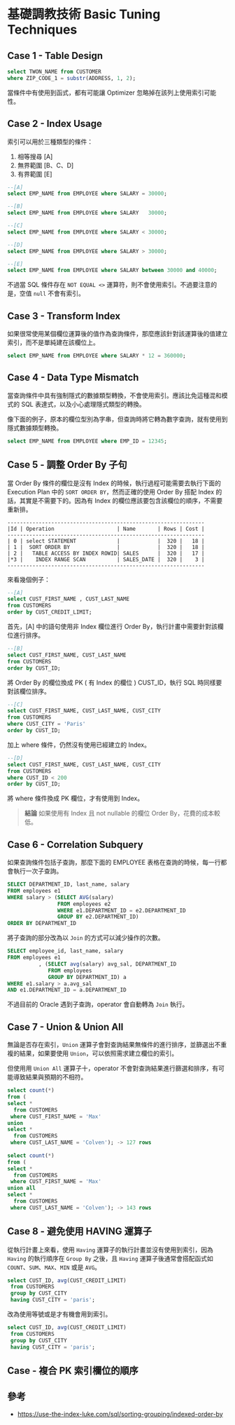 # 基礎調教技術 Basic Tuning Techniques

## Case 1 - Table Design
```sql
select TWON_NAME from CUSTOMER
where ZIP_CODE_1 = substr(ADDRESS, 1, 2);
```
當條件中有使用到函式，都有可能讓 Optimizer 忽略掉在該列上使用索引可能性。

## Case 2 - Index Usage
索引可以用於三種類型的條件：
1. 相等搜尋 [A]
2. 無界範圍 [B、C、D]
3. 有界範圍 [E]

```sql
--[A]
select EMP_NAME from EMPLOYEE where SALARY = 30000;

--[B]
select EMP_NAME from EMPLOYEE where SALARY   30000;

--[C]
select EMP_NAME from EMPLOYEE where SALARY < 30000;

--[D]
select EMP_NAME from EMPLOYEE where SALARY > 30000;

--[E]
select EMP_NAME from EMPLOYEE where SALARY between 30000 and 40000;
```

不過當 SQL 條件存在 `NOT EQUAL <>` 運算符，則不會使用索引。不過要注意的是，空值 `null` 不會有索引。

## Case 3 - Transform Index
如果很常使用某個欄位運算後的值作為查詢條件，那麼應該針對該運算後的值建立索引，而不是單純建在該欄位上。
```sql
select EMP_NAME from EMPLOYEE where SALARY * 12 = 360000;
```

## Case 4 - Data Type Mismatch
當查詢條件中具有強制隱式的數據類型轉換，不會使用索引。應該比免這種混和模式的 SQL 表達式，以及小心處理隱式類型的轉換。

像下面的例子，原本的欄位型別為字串，但查詢時將它轉為數字查詢，就有使用到隱式數據類型轉換。
```sql
select EMP_NAME from EMPLOYEE where EMP_ID = 12345;
```

## Case 5 - 調整 Order By 子句
當 Order By 條件的欄位是沒有 Index 的時候，執行過程可能需要去執行下面的 Execution Plan 中的 `SORT ORDER BY`，然而正確的使用 Order By 搭配 Index 的話，其實是不需要下的。因為有 Index 的欄位應該要包含該欄位的順序，不需要重新排。
```
---------------------------------------------------------------
|Id | Operation                    | Name       | Rows | Cost |
---------------------------------------------------------------
| 0 | select STATEMENT             |            |  320 |   18 |
| 1 |  SORT ORDER BY               |            |  320 |   18 |
| 2 |   TABLE ACCESS BY INDEX ROWID| SALES      |  320 |   17 |
|*3 |    INDEX RANGE SCAN          | SALES_DATE |  320 |    3 |
---------------------------------------------------------------
```

來看幾個例子：

```sql
--[A]
select CUST_FIRST_NAME , CUST_LAST_NAME
from CUSTOMERS
order by CUST_CREDIT_LIMIT;
```
首先，[A] 中的語句使用非 Index 欄位進行 Order By，執行計畫中需要針對該欄位進行排序。

```sql
--[B] 
select CUST_FIRST_NAME, CUST_LAST_NAME
from CUSTOMERS
order by CUST_ID;
```
將 Order By 的欄位換成 PK ( 有 Index 的欄位 ) CUST_ID，執行 SQL 時同樣要對該欄位排序。

```sql
--[C] 
select CUST_FIRST_NAME, CUST_LAST_NAME, CUST_CITY
from CUSTOMERS
where CUST_CITY = 'Paris'
order by CUST_ID;
```
加上 where 條件，仍然沒有使用已經建立的 Index。

```sql
--[D] 
select CUST_FIRST_NAME, CUST_LAST_NAME, CUST_CITY
from CUSTOMERS
where CUST_ID < 200
order by CUST_ID;
```
將 where 條件換成 PK 欄位，才有使用到 Index。

> **結論**
如果使用有 Index 且 not nullable 的欄位 Order By，花費的成本較低。

## Case 6 - Correlation Subquery
如果查詢條件包括子查詢，那麼下面的 EMPLOYEE 表格在查詢的時候，每一行都會執行一次子查詢。

```sql
SELECT DEPARTMENT_ID, last_name, salary 
FROM employees e1 
WHERE salary > (SELECT AVG(salary) 
                FROM employees e2
                WHERE e1.DEPARTMENT_ID = e2.DEPARTMENT_ID
                GROUP BY e2.DEPARTMENT_ID) 
ORDER BY DEPARTMENT_ID
```

將子查詢的部分改為以 `Join` 的方式可以減少操作的次數。
```sql
SELECT employee_id, last_name, salary
FROM employees e1
          , (SELECT avg(salary) avg_sal, DEPARTMENT_ID
             FROM employees
             GROUP BY DEPARTMENT_ID) a
WHERE e1.salary > a.avg_sal
AND e1.DEPARTMENT_ID = a.DEPARTMENT_ID
```

不過目前的 Oracle 遇到子查詢，operator 會自動轉為 `Join` 執行。

## Case 7 - Union & Union All
無論是否存在索引，`Union` 運算子會對查詢結果無條件的進行排序，並篩選出不重複的結果，如果要使用 `Union`，可以依照需求建立欄位的索引。

但使用用 `Union All` 運算子十，operator 不會對查詢結果進行篩選和排序，有可能導致結果與預期的不相符。
```sql
select count(*)
from (
select *
  from CUSTOMERS
 where CUST_FIRST_NAME = 'Max'
union 
select *
  from CUSTOMERS
 where CUST_LAST_NAME = 'Colven'); -> 127 rows
 
select count(*)
from (
select *
  from CUSTOMERS
 where CUST_FIRST_NAME = 'Max'
union all
select *
  from CUSTOMERS
 where CUST_LAST_NAME = 'Colven'); -> 143 rows
```

## Case 8 - 避免使用 HAVING 運算子
從執行計畫上來看，使用 `Having` 運算子的執行計畫並沒有使用到索引，因為 `Having` 的執行順序在 `Group By` 之後，且 `Having` 運算子後通常會搭配函式如 `COUNT`、`SUM`、`MAX`、`MIN` 或是 `AVG`。
```sql
select CUST_ID, avg(CUST_CREDIT_LIMIT)
 from CUSTOMERS
 group by CUST_CITY
 having CUST_CITY = 'paris';
```

改為使用等號或是才有機會用到索引。
```sql
select CUST_ID, avg(CUST_CREDIT_LIMIT)
 from CUSTOMERS
 group by CUST_CITY
 having CUST_CITY = 'paris';
```

## Case - 複合 PK 索引欄位的順序


## 參考
* https://use-the-index-luke.com/sql/sorting-grouping/indexed-order-by
